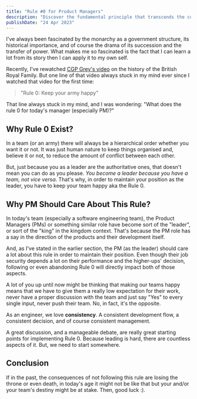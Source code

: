 ```yaml
---
title: "Rule #0 for Product Managers"
description: "Discover the fundamental principle that transcends the complexities, offering a compass for effective leadership in the dynamic world of product development."
publishDate: "24 Apr 2023"
---
```


I've always been fascinated by the monarchy as a government structure, its historical importance, and of course the drama of its succession and the transfer of power. What makes me so fascinated is the fact that I can learn a lot from its story then I can apply it to my own self.

Recently, I've rewatched [CGP Grey's video](https://youtu.be/jNgP6d9HraI?t=321) on the history of the British Royal Family. But one line of that video always stuck in my mind ever since I watched that video for the first time:

> "Rule 0: Keep your army happy"

That line always stuck in my mind, and I was wondering: "What does the rule 0 for today's manager (especially PM)?"

## Why Rule 0 Exist?

In a team (or an army) there will always be a hierarchical order whether you want it or not. It was just human nature to keep things organised and, believe it or not, to reduce the amount of conflict between each other.

But, just because you as a leader are the authoritative ones, that doesn't mean you can do as you please. _You become a leader because you have a team, not vice versa_. That's why, in order to maintain your position as the leader, you have to keep your team happy aka the Rule 0.

## Why PM Should Care About This Rule?

In today's team (especially a software engineering team), the Product Managers (PMs) or something similar role have become sort of the "leader", or sort of the "king" in the kingdom context. That's because the PM role has a say in the direction of the products and their development itself.

And, as I've stated in the earlier section, the PM (as the leader) should care a lot about this rule in order to maintain their position. Even though their job security depends a lot on their performance and the higher-ups' decision, following or even abandoning Rule 0 will directly impact both of those aspects.

A lot of you up until now might be thinking that making our teams happy means that we have to give them a really low expectation for their work, never have a proper discussion with the team and just say "Yes" to every single input, never push their team. No, in fact, it's the opposite.

As an engineer, we love **consistency**. A consistent development flow, a consistent decision, and of course consistent management.

A great discussion, and a manageable debate, are really great starting points for implementing Rule 0. Because leading is hard, there are countless aspects of it. But, we need to start somewhere.

## Conclusion

If in the past, the consequences of not following this rule are losing the throne or even death, in today's age it might not be like that but your and/or your team's destiny might be at stake. Then, good luck :).

